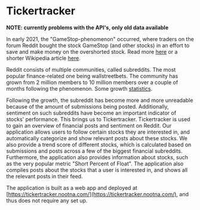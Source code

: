 # Tickertracker

**NOTE: currently problems with the API's, only old data available**

In early 2021, the "GameStop-phenomenon" occurred, where traders on the forum Reddit bought the stock GameStop (and other stocks) in an effort to save and make money on the overshorted stock. Read more [here](https://finance.yahoo.com/news/how-the-reddit-gamestop-robinhood-story-is-part-of-5-bigger-trends-130701087.html) or a shorter Wikipedia article [here](https://en.wikipedia.org/wiki/R/wallstreetbets).

Reddit consists of multiple communities, called subreddits. The most popular finance-related one being wallstreetbets. The community has grown from 2 million members to 10 million members over a couple of months following the phenomenon. Some growth [statistics](https://subredditstats.com/r/wallstreetbets).

Following the growth, the subreddit has become more and more unreadable because of the amount of submissions being posted. Additionally, sentiment on such subreddits have become an important indicator of stocks' performance. This brings us to Tickertracker. Tickertracker is used to gain an overview of financial posts and sentiment on Reddit. Our application allows users to follow certain stocks they are interested in, and automatically categorize and show relevant posts about these stocks. We also provide a trend score of different stocks, which is calculated based on submissions and posts across a few of the biggest financial subreddits. Furthermore, the application also provides information about stocks, such as the very popular metric "Short Percent of Float". The application also compiles posts about the stocks that a user is interested in, and shows all the relevant posts in their feed.

The application is built as a web app and deployed at [https://tickertracker.nootna.com/](https://tickertracker.nootna.com/), and thus does not require any set up. 
